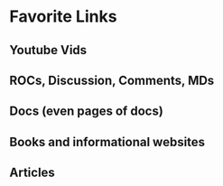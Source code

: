 # Favorite Links

## Youtube Vids

## ROCs, Discussion, Comments, MDs

## Docs (even pages of docs)

## Books and informational websites

## Articles